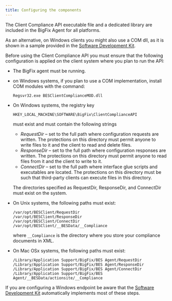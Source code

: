 ```yaml
---
title: Configuring the components
---
```


The Client Compliance API executable file and a dedicated library are included in the BigFix Agent for all platforms. 

As an alternative, on Windows clients you might also use a COM dll, as it is shown in a sample provided in the [Software Development Kit](./cc_sdk.html). 

Before using the Client Compliance API you must ensure that the following configuration is applied on the client system where you plan to run the API: 

- The BigFix agent must be running.

- on Windows systems, if you plan to use a COM implementation, install COM modules with the command:
	```
	Regsvr32.exe BESClientComplianceMOD.dll
	```

- On Windows systems, the registry key 
    ```
    HKEY_LOCAL_MACHINE\SOFTWARE\BigFix\ClientComplianceAPI
    ``` 
  must exist and must contain the following strings
    - *RequestDir* – set to the full path where configuration requests are written. The protections on this directory must permit anyone to write files to it and the client to read and delete files.
    - *ResponseDir* – set to the full path where configuration responses are written. The protections on this directory must permit anyone to read files from it and the client to write to it.
    - *ConnectDir* – set to the full path where interface glue scripts and executables are located. The protections on this directory must be such that third-party clients can execute files in this directory.
  
  The directories specified as RequestDir, ResponseDir, and ConnectDir must exist on the system.
  
- On Unix systems, the following paths must exist:
   ```
   /var/opt/BESClient/RequestDir
   /var/opt/BESClient/ResponseDir
   /var/opt/BESClient/ConnectDir
   /var/opt/BESClient/__BESData/__Compliance
   ```
   
   where ```__Compliance``` is the directory where you store your compliance documents in XML.
   
- On Mac OSx systems, the following paths must exist:
   ```
   /Library/Application Support/BigFix/BES Agent/RequestDir
   /Library/Application Support/BigFix/BES Agent/ResponseDir
   /Library/Application Support/BigFix/BES Agent/ConnectDir
   /Library/Application Support/BigFix/BES Agent/__BESData/actionsite/__Compliance
   ```
   
If you are configuring a Windows endpoint be aware that the [Software Development Kit](./cc_sdk.html) automatically implements most of these steps.
